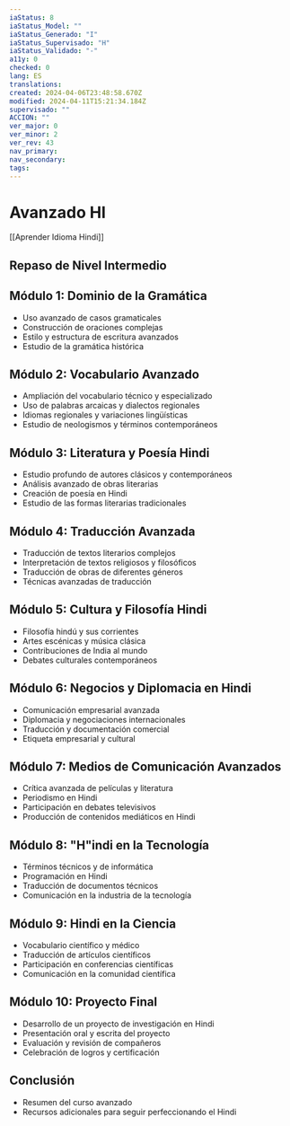 ```yaml
---
iaStatus: 8
iaStatus_Model: ""
iaStatus_Generado: "I"
iaStatus_Supervisado: "H"
iaStatus_Validado: "-"
a11y: 0
checked: 0
lang: ES
translations: 
created: 2024-04-06T23:48:58.670Z
modified: 2024-04-11T15:21:34.184Z
supervisado: ""
ACCION: ""
ver_major: 0
ver_minor: 2
ver_rev: 43
nav_primary: 
nav_secondary: 
tags:
---
```

# Avanzado HI

[[Aprender Idioma Hindi]]

## Repaso de Nivel Intermedio

## Módulo 1: Dominio de la Gramática
- Uso avanzado de casos gramaticales
- Construcción de oraciones complejas
- Estilo y estructura de escritura avanzados
- Estudio de la gramática histórica

## Módulo 2: Vocabulario Avanzado
- Ampliación del vocabulario técnico y especializado
- Uso de palabras arcaicas y dialectos regionales
- Idiomas regionales y variaciones lingüísticas
- Estudio de neologismos y términos contemporáneos

## Módulo 3: Literatura y Poesía Hindi
- Estudio profundo de autores clásicos y contemporáneos
- Análisis avanzado de obras literarias
- Creación de poesía en Hindi
- Estudio de las formas literarias tradicionales

## Módulo 4: Traducción Avanzada
- Traducción de textos literarios complejos
- Interpretación de textos religiosos y filosóficos
- Traducción de obras de diferentes géneros
- Técnicas avanzadas de traducción

## Módulo 5: Cultura y Filosofía Hindi
- Filosofía hindú y sus corrientes
- Artes escénicas y música clásica
- Contribuciones de India al mundo
- Debates culturales contemporáneos

## Módulo 6: Negocios y Diplomacia en Hindi
- Comunicación empresarial avanzada
- Diplomacia y negociaciones internacionales
- Traducción y documentación comercial
- Etiqueta empresarial y cultural

## Módulo 7: Medios de Comunicación Avanzados
- Crítica avanzada de películas y literatura
- Periodismo en Hindi
- Participación en debates televisivos
- Producción de contenidos mediáticos en Hindi

## Módulo 8: "H"indi en la Tecnología
- Términos técnicos y de informática
- Programación en Hindi
- Traducción de documentos técnicos
- Comunicación en la industria de la tecnología

## Módulo 9: Hindi en la Ciencia
- Vocabulario científico y médico
- Traducción de artículos científicos
- Participación en conferencias científicas
- Comunicación en la comunidad científica

## Módulo 10: Proyecto Final
- Desarrollo de un proyecto de investigación en Hindi
- Presentación oral y escrita del proyecto
- Evaluación y revisión de compañeros
- Celebración de logros y certificación

## Conclusión
- Resumen del curso avanzado
- Recursos adicionales para seguir perfeccionando el Hindi

